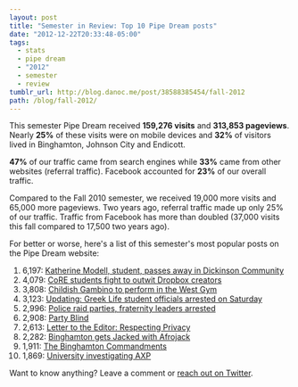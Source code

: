 ```yaml
---
layout: post
title: "Semester in Review: Top 10 Pipe Dream posts"
date: "2012-12-22T20:33:48-05:00"
tags:
  - stats
  - pipe dream
  - "2012"
  - semester
  - review
tumblr_url: http://blog.danoc.me/post/38588385454/fall-2012
path: /blog/fall-2012/
---
```


This semester Pipe Dream received **159,276 visits** and **313,853 pageviews**. Nearly **25%** of these visits were on mobile devices and **32%** of visitors lived in Binghamton, Johnson City and Endicott.

**47%** of our traffic came from search engines while **33%** came from other websites (referral traffic). Facebook accounted for **23%** of our overall traffic.

Compared to the Fall 2010 semester, we received 19,000 more visits and 65,000 more pageviews. Two years ago, referral traffic made up only 25% of our traffic. Traffic from Facebook has more than doubled (37,000 visits this fall compared to 17,500 two years ago).

For better or worse, here's a list of this semester's most popular posts on the Pipe Dream website:

1.  6,197: [Katherine Modell, student, passes away in Dickinson Community](http://www.bupipedream.com/news/14887/katherine-modell-student-passes-dickinson-community/)
2.  4,079: [CoRE students fight to outwit Dropbox creators](http://www.bupipedream.com/news/16025/dropbox-space-race/)
3.  3,808: [Childish Gambino to perform in the West Gym](http://www.bupipedream.com/news/13735/childish-gambino-binghamton-university/)
4.  3,123: [Updating: Greek Life student officials arrested on Saturday](http://www.bupipedream.com/news/13485/greek-life-student-officials-arrested-saturday/)
5.  2,996: [Police raid parties, fraternity leaders arrested](http://www.bupipedream.com/news/13685/frat-arrests/)
6.  2,908: [Party Blind](http://www.bupipedream.com/opinion/10979/party-blind/)
7.  2,613: [Letter to the Editor: Respecting Privacy](http://www.bupipedream.com/opinion/15452/letter-editor-respecting-privacy/)
8.  2,282: [Binghamton gets Jacked with Afrojack](http://www.bupipedream.com/release/12092/binghamton-jacked-afrojack/)
9.  1,911: [The Binghamton Commandments](http://www.bupipedream.com/release/11322/binghamton-commandments/)
10. 1,869: [University investigating AXP](http://www.bupipedream.com/news/15869/university-investigating-axp/)

Want to know anything? Leave a comment or [reach out on Twitter](http://twitter.com/_danoc).
